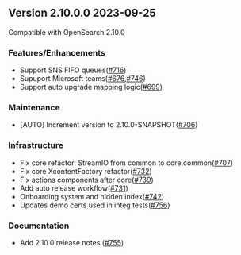 ## Version 2.10.0.0 2023-09-25

Compatible with OpenSearch 2.10.0

### Features/Enhancements
* Support SNS FIFO queues([#716](https://github.com/opensearch-project/notifications/pull/716))
* Supuport Microsoft teams([#676](https://github.com/opensearch-project/notifications/pull/676),[#746](https://github.com/opensearch-project/notifications/pull/746))
* Support auto upgrade mapping logic([#699](https://github.com/opensearch-project/notifications/pull/699))

### Maintenance
* [AUTO] Increment version to 2.10.0-SNAPSHOT([#706](https://github.com/opensearch-project/notifications/pull/706))

### Infrastructure
* Fix core refactor: StreamIO from common to core.common([#707](https://github.com/opensearch-project/notifications/pull/707))
* Fix core XcontentFactory refactor([#732](https://github.com/opensearch-project/notifications/pull/732))
* Fix actions components after core([#739](https://github.com/opensearch-project/notifications/pull/739))
* Add auto release workflow([#731](https://github.com/opensearch-project/notifications/pull/731))
* Onboarding system and hidden index([#742](https://github.com/opensearch-project/notifications/pull/742))
* Updates demo certs used in integ tests([#756](https://github.com/opensearch-project/notifications/pull/756))

### Documentation
* Add 2.10.0 release notes ([#755](https://github.com/opensearch-project/notifications/pull/755))
